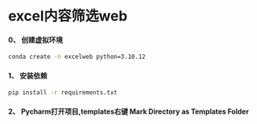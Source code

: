 # excel内容筛选web

#### 0、 创建虚拟环境

```bash
conda create -n excelweb python=3.10.12
```

#### 1、 安装依赖

```bash
pip install -r requirements.txt
```

#### 2、 Pycharm打开项目,templates右键 Mark Directory as Templates Folder

